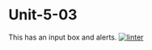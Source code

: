 # Unit-5-03
This has an input box and alerts.
 [![linter](https://github.com/Hannah-Jurewicz-Turner/Unit-5-03/workflows/linter/badge.svg)](https://github.com/marketplace/actions/super-linter)
